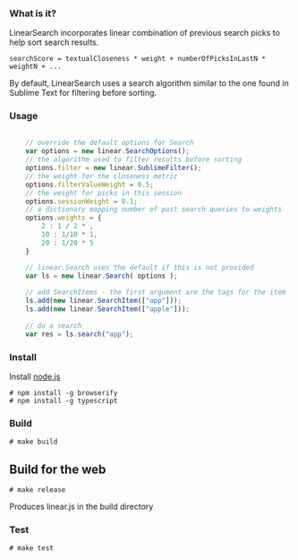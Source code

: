 ### What is it?

LinearSearch incorporates linear combination of previous search picks to help sort search results.

``` 
searchScore = textualCloseness * weight + numberOfPicksInLastN * weightN + ...
```

By default, LinearSearch uses a search algorithm similar to the one found in Sublime Text for filtering before sorting.

### Usage
```js
	
	// override the default options for Search
	var options = new linear.SearchOptions();
	// the algorithm used to filter results before sorting
	options.filter = new linear.SublimeFilter();
	// the weight for the closeness metric
	options.filterValueWeight = 0.5; 
	// the weight for picks in this session
	options.sessionWeight = 0.1; 
	// a dictionary mapping number of past search queries to weights
	options.weights = {
		2 : 1 / 2 * ,
		10 : 1/10 * 1,
		20 : 1/20 * 5	
	}

	// linear.Search uses the default if this is not provided
    var ls = new linear.Search( options );
	
	// add SearchItems - the first argument are the tags for the item
    ls.add(new linear.SearchItem(["app"])); 
    ls.add(new linear.SearchItem(["apple"]));
	
	// do a search
    var res = ls.search("app");
```

### Install

Install [node.js](http://www.nodejs.org)

```
# npm install -g browserify
# npm install -g typescript
```

### Build

```
# make build
```

## Build for the web

```
# make release
```
Produces linear.js in the build directory

### Test

```
# make test
```
